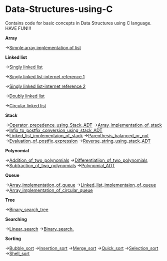 # Data-Structures-using-C
Contains code for basic concepts in Data Structures using C language. HAVE FUN!!!

**Array**

→[Simple array implementation of list](https://github.com/santhosh-p-official/Data-Structures-using-C/blob/main/simple_array_implementation_of_list.c)

**Linked list**

→[Singly linked list](https://github.com/santhosh-p-official/Data-Structures-using-C/blob/main/singly_linked_list.c)

→[Singly linked list-internet reference 1](https://github.com/santhosh-p-official/Data-Structures-using-C/blob/main/singly_linked_list-internet-1.c)

→[Singly linked list-internet reference 2](https://github.com/santhosh-p-official/Data-Structures-using-C/blob/main/singly_linked_list-internet-2.c)

→[Doubly linked list](https://github.com/santhosh-p-official/Data-Structures-using-C/blob/main/doubly_linked_list.c)

→[Circular linked list](https://github.com/santhosh-p-official/Data-Structures-using-C/blob/main/circular_linked_list.c)

**Stack**

→[Operator_precedence_using_Stack_ADT](https://github.com/santhosh-p-official/Data-Structures-using-C/blob/main/Operator_precedence_using_Stack_ADT.c)
→[Array_implementation_of_stack](https://github.com/santhosh-p-official/Data-Structures-using-C/blob/main/array_implementation_of_stack.c)
→[Infix_to_postfix_conversion_using_stack_ADT](https://github.com/santhosh-p-official/Data-Structures-using-C/blob/main/infix_to_postfix_conversion_using_stack_ADT.c)
→[Linked_list_implementaion_of_stack](https://github.com/santhosh-p-official/Data-Structures-using-C/blob/main/linked_list_implementaion_of_stack.c)
→[Parenthesis_balanced_or_not](https://github.com/santhosh-p-official/Data-Structures-using-C/blob/main/parenthesis_balanced_or_not.c)
→[Evaluation_of_postfix_expression](https://github.com/santhosh-p-official/Data-Structures-using-C/blob/main/evaluation_of_postfix_expression.c)
→[Reverse_string_using_stack_ADT](https://github.com/santhosh-p-official/Data-Structures-using-C/blob/main/reverse_string_using_stack_ADT.c)

**Polynomial**

→[Addition_of_two_polynomials](https://github.com/santhosh-p-official/Data-Structures-using-C/blob/main/addition_of_two_polynomials.c)
→[Differentiatiion_of_two_polynomials](https://github.com/santhosh-p-official/Data-Structures-using-C/blob/main/differentiatiion_of_two_polynomials.c)
→[Subtraction_of_two_polynomials](https://github.com/santhosh-p-official/Data-Structures-using-C/blob/main/subtraction_of_two_polynomials.c)
→[Polynomial_ADT](https://github.com/santhosh-p-official/Data-Structures-using-C/blob/main/polynomial_ADT.c)

**Queue**

→[Array_implementation_of_queue](https://github.com/santhosh-p-official/Data-Structures-using-C/blob/main/array_implementation_of_queue.c)
→[Linked_list_implementaion_of_queue](https://github.com/santhosh-p-official/Data-Structures-using-C/blob/main/linked_list_implementaion_of_queue.c)
→[Array_implementation_of_circular_queue](https://github.com/santhosh-p-official/Data-Structures-using-C/blob/main/array_implementation_of_circular_queue.c)

**Tree**

→[Binary_search_tree](https://github.com/santhosh-p-official/Data-Structures-using-C/blob/main/binary_search_tree.c)

**Searching**

→[Linear_search](https://github.com/santhosh-p-official/Data-Structures-using-C/blob/main/searching%20and%20sorting/Linear_search.c)
→[Binary_search.](https://github.com/santhosh-p-official/Data-Structures-using-C/blob/main/searching%20and%20sorting/binary_search.c)

**Sorting**

→[Bubble_sort](https://github.com/santhosh-p-official/Data-Structures-using-C/blob/main/searching%20and%20sorting/bubble_sort.c)
→[Insertion_sort](https://github.com/santhosh-p-official/Data-Structures-using-C/blob/main/searching%20and%20sorting/insertion_sort.c)
→[Merge_sort](https://github.com/santhosh-p-official/Data-Structures-using-C/blob/main/searching%20and%20sorting/merge_sort.c)
→[Quick_sort](https://github.com/santhosh-p-official/Data-Structures-using-C/blob/main/searching%20and%20sorting/quick_sort.c)
→[Selection_sort](https://github.com/santhosh-p-official/Data-Structures-using-C/blob/main/searching%20and%20sorting/selection_sort.c)
→[Shell_sort](https://github.com/santhosh-p-official/Data-Structures-using-C/blob/main/searching%20and%20sorting/shell_sort.c)

